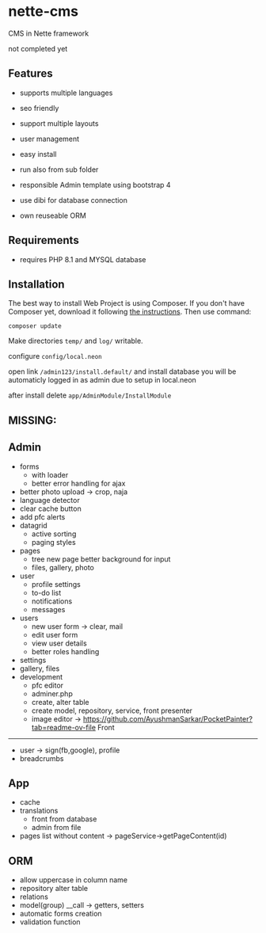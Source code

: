 # nette-cms
CMS in Nette framework

not completed yet

Features
---------

- supports multiple languages

- seo friendly

- support multiple layouts

- user management

- easy install

- run also from sub folder

- responsible Admin template using bootstrap 4

- use dibi for database connection

- own reuseable ORM 


Requirements
------------

- requires PHP 8.1 and MYSQL database


Installation
------------
The best way to install Web Project is using Composer. If you don't have Composer yet,
download it following [the instructions](https://doc.nette.org/composer). Then use command:

	composer update

Make directories `temp/` and `log/` writable.

configure `config/local.neon`

open link `/admin123/install.default/` and install database you will be automaticly logged in as admin due to setup in local.neon 

after install delete `app/AdminModule/InstallModule`

MISSING:
-------

Admin
-----
- forms 
  - with loader
  - better error handling for ajax
- better photo upload -> crop, naja
- language detector
- clear cache button
- add pfc alerts
- datagrid 
  - active sorting
  - paging styles
- pages
    - tree new page better background for input
    - files, gallery, photo
- user
  - profile settings
  - to-do list
  - notifications
  - messages
- users
  - new user form -> clear, mail
  - edit user form
  - view user details
  - better roles handling
- settings
- gallery, files
- development
  - pfc editor
  - adminer.php
  - create, alter table
  - create model, repository, service, front presenter
  - image editor -> https://github.com/AyushmanSarkar/PocketPainter?tab=readme-ov-file
Front
-----
- user -> sign(fb,google), profile
- breadcrumbs

App
---
- cache
- translations
    - front from database
    - admin from file
- pages list without content -> pageService->getPageContent(id)

ORM
---
- allow uppercase in column name
- repository alter table
- relations
- model(group) __call -> getters, setters
- automatic forms creation
- validation function
